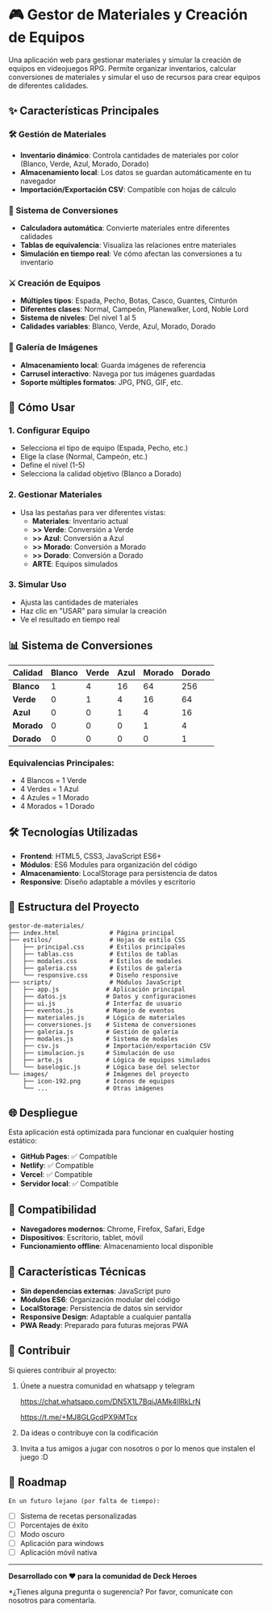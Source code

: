 # 🎮 Gestor de Materiales y Creación de Equipos

Una aplicación web para gestionar materiales y simular la creación de equipos en videojuegos RPG. Permite organizar inventarios, calcular conversiones de materiales y simular el uso de recursos para crear equipos de diferentes calidades.

## ✨ Características Principales

### 🛠️ Gestión de Materiales
- **Inventario dinámico**: Controla cantidades de materiales por color (Blanco, Verde, Azul, Morado, Dorado)
- **Almacenamiento local**: Los datos se guardan automáticamente en tu navegador
- **Importación/Exportación CSV**: Compatible con hojas de cálculo

### 🔄 Sistema de Conversiones
- **Calculadora automática**: Convierte materiales entre diferentes calidades
- **Tablas de equivalencia**: Visualiza las relaciones entre materiales
- **Simulación en tiempo real**: Ve cómo afectan las conversiones a tu inventario

### ⚔️ Creación de Equipos
- **Múltiples tipos**: Espada, Pecho, Botas, Casco, Guantes, Cinturón
- **Diferentes clases**: Normal, Campeón, Planewalker, Lord, Noble Lord
- **Sistema de niveles**: Del nivel 1 al 5
- **Calidades variables**: Blanco, Verde, Azul, Morado, Dorado

### 🎨 Galería de Imágenes
- **Almacenamiento local**: Guarda imágenes de referencia
- **Carrusel interactivo**: Navega por tus imágenes guardadas
- **Soporte múltiples formatos**: JPG, PNG, GIF, etc.

## 🚀 Cómo Usar

### 1. Configurar Equipo
- Selecciona el tipo de equipo (Espada, Pecho, etc.)
- Elige la clase (Normal, Campeón, etc.)
- Define el nivel (1-5)
- Selecciona la calidad objetivo (Blanco a Dorado)

### 2. Gestionar Materiales
- Usa las pestañas para ver diferentes vistas:
  - **Materiales**: Inventario actual
  - **>> Verde**: Conversión a Verde
  - **>> Azul**: Conversión a Azul
  - **>> Morado**: Conversión a Morado
  - **>> Dorado**: Conversión a Dorado
  - **ARTE**: Equipos simulados

### 3. Simular Uso
- Ajusta las cantidades de materiales
- Haz clic en "USAR" para simular la creación
- Ve el resultado en tiempo real

## 📊 Sistema de Conversiones

| Calidad | Blanco | Verde | Azul | Morado | Dorado |
|---------|--------|-------|------|--------|--------|
| **Blanco** | 1 | 4 | 16 | 64 | 256 |
| **Verde** | 0 | 1 | 4 | 16 | 64 |
| **Azul** | 0 | 0 | 1 | 4 | 16 |
| **Morado** | 0 | 0 | 0 | 1 | 4 |
| **Dorado** | 0 | 0 | 0 | 0 | 1 |

### Equivalencias Principales:
- 4 Blancos = 1 Verde
- 4 Verdes = 1 Azul
- 4 Azules = 1 Morado
- 4 Morados = 1 Dorado

## 🛠️ Tecnologías Utilizadas

- **Frontend**: HTML5, CSS3, JavaScript ES6+
- **Módulos**: ES6 Modules para organización del código
- **Almacenamiento**: LocalStorage para persistencia de datos
- **Responsive**: Diseño adaptable a móviles y escritorio

## 📁 Estructura del Proyecto

```
gestor-de-materiales/
├── index.html              # Página principal
├── estilos/                # Hojas de estilo CSS
│   ├── principal.css       # Estilos principales
│   ├── tablas.css          # Estilos de tablas
│   ├── modales.css         # Estilos de modales
│   ├── galeria.css         # Estilos de galería
│   └── responsive.css      # Diseño responsive
├── scripts/                # Módulos JavaScript
│   ├── app.js             # Aplicación principal
│   ├── datos.js           # Datos y configuraciones
│   ├── ui.js              # Interfaz de usuario
│   ├── eventos.js         # Manejo de eventos
│   ├── materiales.js      # Lógica de materiales
│   ├── conversiones.js    # Sistema de conversiones
│   ├── galeria.js         # Gestión de galería
│   ├── modales.js         # Sistema de modales
│   ├── csv.js             # Importación/exportación CSV
│   ├── simulacion.js      # Simulación de uso
│   ├── arte.js            # Lógica de equipos simulados
│   └── baselogic.js       # Lógica base del selector
└── images/                # Imágenes del proyecto
    ├── icon-192.png       # Iconos de equipos
    └── ...                # Otras imágenes
```

## 🌐 Despliegue

Esta aplicación está optimizada para funcionar en cualquier hosting estático:

- **GitHub Pages**: ✅ Compatible
- **Netlify**: ✅ Compatible  
- **Vercel**: ✅ Compatible
- **Servidor local**: ✅ Compatible


## 📱 Compatibilidad

- **Navegadores modernos**: Chrome, Firefox, Safari, Edge
- **Dispositivos**: Escritorio, tablet, móvil
- **Funcionamiento offline**: Almacenamiento local disponible

## 🔧 Características Técnicas

- **Sin dependencias externas**: JavaScript puro
- **Módulos ES6**: Organización modular del código
- **LocalStorage**: Persistencia de datos sin servidor
- **Responsive Design**: Adaptable a cualquier pantalla
- **PWA Ready**: Preparado para futuras mejoras PWA

## 🤝 Contribuir

Si quieres contribuir al proyecto:

1. Únete a nuestra comunidad en whatsapp y telegram

	https://chat.whatsapp.com/DN5X1L7BqiJAMk4llRkLrN
	
	https://t.me/+MJ8GLGcdPX9iMTcx
	
2. Da ideas o contribuye con la codificación

3. Invita a tus amigos a jugar con nosotros o por lo menos que instalen el juego :D


## 🎯 Roadmap

	En un futuro lejano (por falta de tiempo):

- [ ] Sistema de recetas personalizadas
- [ ] Porcentajes de éxito
- [ ] Modo oscuro
- [ ] Aplicación para windows
- [ ] Aplicación móvil nativa

---

**Desarrollado con ❤️ para la comunidad de Deck Heroes**

*¿Tienes alguna pregunta o sugerencia? Por favor, comunícate con nosotros para comentarla. 
